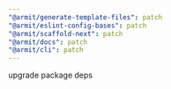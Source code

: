 ```yaml
---
"@armit/generate-template-files": patch
"@armit/eslint-config-bases": patch
"@armit/scaffold-next": patch
"@armit/docs": patch
"@armit/cli": patch
---
```


upgrade package deps
